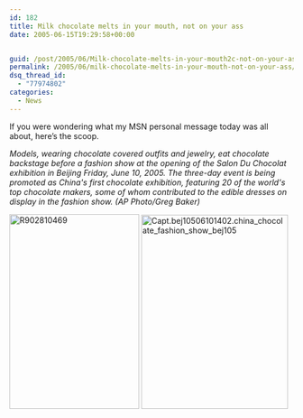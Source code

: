 ```yaml
---
id: 182
title: Milk chocolate melts in your mouth, not on your ass
date: 2005-06-15T19:29:58+00:00


guid: /post/2005/06/Milk-chocolate-melts-in-your-mouth2c-not-on-your-ass.aspx
permalink: /2005/06/milk-chocolate-melts-in-your-mouth-not-on-your-ass/
dsq_thread_id:
  - "77974802"
categories:
  - News
---
```

<p>If you were wondering what my MSN personal message today was all about, here&rsquo;s the scoop.</p>
<p><em>Models, wearing chocolate covered outfits and jewelry, eat chocolate backstage before a fashion show at the opening of the Salon Du Chocolat exhibition in Beijing Friday, June 10, 2005. The three-day event is being promoted as China's first chocolate exhibition, featuring 20 of the world's top chocolate makers, some of whom contributed to the edible dresses on display in the fashion show. (AP Photo/Greg Baker) </em></p>
<p><img height="345" alt="R902810469" src="http://www.merill.net/wp-content/uploads/contentbinary/r902810469.jpg" width="230" border="0" />&nbsp;<img height="344" alt="Capt.bej10506101402.china_chocolate_fashion_show_bej105" src="http://www.merill.net/wp-content/uploads/contentbinary/capt.bej10506101402.china_chocolate_fashion_show_bej105.jpg" width="260" border="0" /></p>